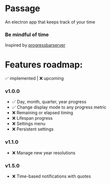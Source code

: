 # Passage
An electron app that keeps track of your time

### Be mindful of time

Inspired by [progressbarserver](https://progressbarserver.appspot.com/)

# Features roadmap:

✅ implemented | ❌ upcoming

### v1.0.0

- ✅ Day, month, quarter, year progress
- ✅ Change display mode to any progress metric
- ❌ Remaining or elapsed timing
- ❌ Lifespan progress
- ❌ Settings menu
- ❌ Persistent settings

### v1.1.0

- ❌ Manage new year resolutions

### v1.5.0

- ❌ Time-based notifications with quotes
